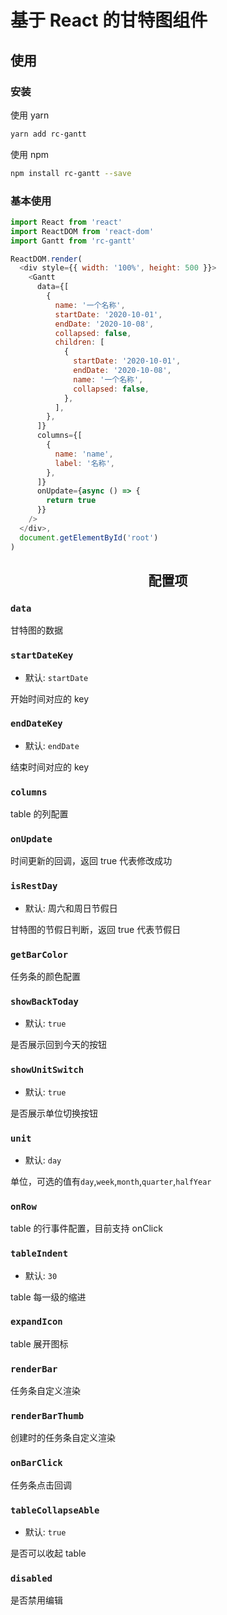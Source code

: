 # 基于 React 的甘特图组件

## 使用

### 安装

使用 yarn

```bash
yarn add rc-gantt
```

使用 npm

```bash
npm install rc-gantt --save
```

### 基本使用

```js
import React from 'react'
import ReactDOM from 'react-dom'
import Gantt from 'rc-gantt'

ReactDOM.render(
  <div style={{ width: '100%', height: 500 }}>
    <Gantt
      data={[
        {
          name: '一个名称',
          startDate: '2020-10-01',
          endDate: '2020-10-08',
          collapsed: false,
          children: [
            {
              startDate: '2020-10-01',
              endDate: '2020-10-08',
              name: '一个名称',
              collapsed: false,
            },
          ],
        },
      ]}
      columns={[
        {
          name: 'name',
          label: '名称',
        },
      ]}
      onUpdate={async () => {
        return true
      }}
    />
  </div>,
  document.getElementById('root')
)
```

<h2 align="center">配置项</h2>

### `data`

甘特图的数据

### `startDateKey`

- 默认: `startDate`

开始时间对应的 key

### `endDateKey`

- 默认: `endDate`

结束时间对应的 key

### `columns`

table 的列配置

### `onUpdate`

时间更新的回调，返回 true 代表修改成功

### `isRestDay`

- 默认: 周六和周日节假日

甘特图的节假日判断，返回 true 代表节假日

### `getBarColor`

任务条的颜色配置

### `showBackToday`

- 默认: `true`

是否展示回到今天的按钮

### `showUnitSwitch`

- 默认: `true`

是否展示单位切换按钮

### `unit`

- 默认: `day`

单位，可选的值有`day`,`week`,`month`,`quarter`,`halfYear`

### `onRow`

table 的行事件配置，目前支持 onClick

### `tableIndent`

- 默认: `30`

table 每一级的缩进

### `expandIcon`

table 展开图标

### `renderBar`

任务条自定义渲染

### `renderBarThumb`

创建时的任务条自定义渲染

### `onBarClick`

任务条点击回调

### `tableCollapseAble`

- 默认: `true`

是否可以收起 table

### `disabled`

是否禁用编辑

